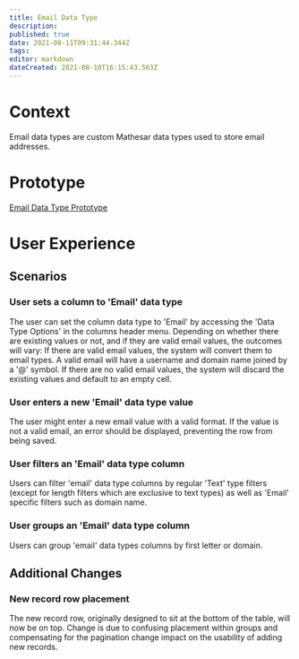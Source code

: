 ```yaml
---
title: Email Data Type
description: 
published: true
date: 2021-08-11T09:31:44.344Z
tags: 
editor: markdown
dateCreated: 2021-08-10T16:15:43.563Z
---
```


# Context
Email data types are custom Mathesar data types used to store email addresses. 

# Prototype 
[Email Data Type Prototype](https://www.figma.com/proto/Uaf1ntcldzK2U41Jhw6vS2/Mathesar-MVP?page-id=3750%3A28603&node-id=3757%3A31323&viewport=-337%2C513%2C0.9479455947875977&scaling=contain&starting-point-node-id=3757%3A31323)

# User Experience
## Scenarios
### User sets a column to 'Email' data type
The user can set the column data type to 'Email' by accessing the 'Data Type Options' in the columns header menu.
Depending on whether there are existing values or not, and if they are valid email values, the outcomes will vary:
If there are valid email values, the system will convert them to email types. A valid email will have a username and domain name joined by a '@' symbol.
If there are no valid email values, the system will discard the existing values and default to an empty cell.

### User enters a new 'Email' data type value
The user might enter a new email value with a valid format. If the value is not a valid email, an error should be displayed, preventing the row from being saved.

### User filters an 'Email' data type column
Users can filter 'email' data type columns by regular 'Text' type filters (except for length filters which are exclusive to text types) as well as 'Email' specific filters such as domain name.

### User groups an 'Email' data type column
Users can group 'email' data types columns by first letter or domain.


## Additional Changes
### New record row placement
The new record row, originally designed to sit at the bottom of the table, will now be on top. Change is due to confusing placement within groups and compensating for the pagination change impact on the usability of adding new records. 